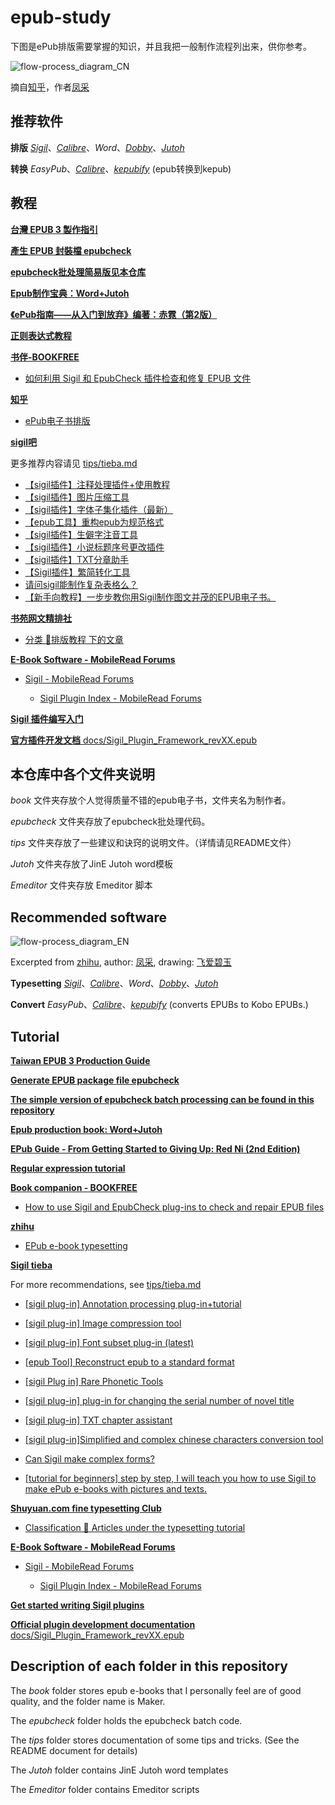 # epub-study
下图是ePub排版需要掌握的知识，并且我把一般制作流程列出来，供你参考。

![flow-process_diagram_CN](https://github.com/xiaxi626/epub-study/blob/master/image/flow-process_diagram.png)

摘自[知乎](https://zhuanlan.zhihu.com/p/26860836?utm_id=0)，作者[凤采](https://www.zhihu.com/people/feng-cai-50)

## 推荐软件

**排版**
[_Sigil_](https://sigil-ebook.com/)、[_Calibre_](https://calibre-ebook.com/)、_Word_、[_Dobby_](https://github.com/xiaxi626/Dobby_beta)、[_Jutoh_](https://www.jutoh.com/index.html)

**转换**
_EasyPub_、[_Calibre_](https://calibre-ebook.com/)、[_kepubify_](https://github.com/pgaskin/kepubify) (epub转换到kepub)
## 教程

[**台灣 EPUB 3 製作指引**](https://github.com/dpublishing/epub3guide)

[**產生 EPUB 封裝檔 epubcheck**](https://github.com/w3c/epubcheck)

[**epubcheck批处理简易版见本仓库**](https://github.com/xiaxi626/epub-study/tree/master/epubcheck)

[**Epub制作宝典：Word+Jutoh**](http://www.jebook.org/index.php/archives/422)

[**《ePub指南——从入门到放弃》编著：赤霓（第2版）**](https://zhuanlan.zhihu.com/p/29954562)

[**正则表达式教程**](https://github.com/xiaxi626/epub-study/blob/master/tips/About_regular_expression.md)

[**书伴-BOOKFREE**](https://bookfere.com/category/skills/typesetting/page/2)

- [如何利用 Sigil 和 EpubCheck 插件检查和修复 EPUB 文件](https://bookfere.com/post/1004.html)

[**知乎**](https://www.zhihu.com)

- [ePub电子书排版](https://www.zhihu.com/column/epubmake)

[**sigil吧**](https://tieba.baidu.com/f?kw=sigil&ie=utf-8)

更多推荐内容请见 [tips/tieba.md](https://github.com/xiaxi626/epub-study/blob/master/tips/sigil-tieba.md)

- [【sigil插件】注释处理插件+使用教程](https://tieba.baidu.com/p/7703714395)
- [【sigil插件】图片压缩工具](https://jump2.bdimg.com/p/7544696485)
- [【sigil插件】字体子集化插件（最新）](https://jump2.bdimg.com/p/7858874352)
- [【epub工具】重构epub为规范格式](https://jump2.bdimg.com/p/8090221625)
- [【sigil插件】生僻字注音工具](https://jump2.bdimg.com/p/8090234097)
- [【sigil插件】小说标题序号更改插件](https://jump2.bdimg.com/p/8090227142)
- [【sigil插件】TXT分章助手](https://jump2.bdimg.com/p/8090340277)
- [【Sigil插件】繁简转化工具](https://tieba.baidu.com/p/6882642246 )
- [请问sigil能制作复杂表格么？](https://jump2.bdimg.com/p/5149499911)
- [【新手向教程】一步步教你用Sigil制作图文并茂的EPUB电子书。](https://tieba.baidu.com/p/2571469080/)

[**书苑网文精排社**](https://nicepub.top/)

- [分类 📁排版教程 下的文章](https://nicepub.top/category/study/)

[**E-Book Software - MobileRead Forums**](https://www.mobileread.com/forums/forumdisplay.php?f=165)

- [Sigil - MobileRead Forums](https://www.mobileread.com/forums/forumdisplay.php?f=203)

    - [Sigil Plugin Index - MobileRead Forums](https://www.mobileread.com/forums/showthread.php?t=247431)

[**Sigil 插件编写入门**](https://spaceskynet.top/posts/1109187256.html)

[**官方插件开发文档** docs/Sigil_Plugin_Framework_revXX.epub](https://github.com/Sigil-Ebook/Sigil/tree/master/docs)

## 本仓库中各个文件夹说明

_book_ 文件夹存放个人觉得质量不错的epub电子书，文件夹名为制作者。

_epubcheck_ 文件夹存放了epubcheck批处理代码。

_tips_ 文件夹存放了一些建议和诀窍的说明文件。（详情请见README文件）

_Jutoh_ 文件夹存放了JinE Jutoh word模板

_Emeditor_ 文件夹存放 Emeditor 脚本

## Recommended software

![flow-process_diagram_EN](https://github.com/xiaxi626/epub-study/blob/master/image/flow-process_diagram_EN.jpg)

Excerpted from [zhihu](https://zhuanlan.zhihu.com/p/26860836?utm_id=0), author: [凤采](https://www.zhihu.com/people/feng-cai-50), drawing: [飞爱碧玉](https://www.lightnovel.us/cn/profile/1439532)

**Typesetting**
[_Sigil_](https://sigil-ebook.com/)、[_Calibre_](https://calibre-ebook.com/)、_Word_、[_Dobby_](https://github.com/xiaxi626/Dobby_beta)、[_Jutoh_](https://www.jutoh.com/index.html)

**Convert**
_EasyPub_、[_Calibre_](https://calibre-ebook.com/)、[_kepubify_](https://github.com/pgaskin/kepubify) (converts EPUBs to Kobo EPUBs.)

## Tutorial

[**Taiwan EPUB 3 Production Guide**](https://github.com/dpublishing/epub3guide)

[**Generate EPUB package file epubcheck**](https://github.com/w3c/epubcheck)

[**The simple version of epubcheck batch processing can be found in this repository**](https://github.com/xiaxi626/epub-study/tree/master/epubcheck)

[**Epub production book: Word+Jutoh**](http://www.jebook.org/index.php/archives/422)

[**EPub Guide - From Getting Started to Giving Up: Red Ni (2nd Edition)**](https://zhuanlan.zhihu.com/p/29954562)

[**Regular expression tutorial**](https://github.com/xiaxi626/epub-study/blob/master/tips/About_regular_expression.md)

[**Book companion - BOOKFREE**](https://bookfere.com/category/skills/typesetting/page/2)

- [How to use Sigil and EpubCheck plug-ins to check and repair EPUB files](https://bookfere.com/post/1004.html)

[**zhihu**](https://www.zhihu.com)

- [EPub e-book typesetting](https://www.zhihu.com/column/epubmake)

[**Sigil tieba**](https://tieba.baidu.com/f?kw=sigil&ie=utf-8)

For more recommendations, see [tips/tieba.md](https://github.com/xiaxi626/epub-study/blob/master/tips/sigil-tieba.md)

- [[sigil plug-in] Annotation processing plug-in+tutorial](https://tieba.baidu.com/p/7703714395)

- [[sigil plug-in] Image compression tool](https://jump2.bdimg.com/p/7544696485)

- [[sigil plug-in] Font subset plug-in (latest)](https://jump2.bdimg.com/p/7858874352)

- [[epub Tool] Reconstruct epub to a standard format](https://jump2.bdimg.com/p/8090221625)

- [[sigil Plug in] Rare Phonetic Tools](https://jump2.bdimg.com/p/8090234097)

- [[sigil plug-in] plug-in for changing the serial number of novel title](https://jump2.bdimg.com/p/8090227142)

- [[sigil plug-in] TXT chapter assistant](https://jump2.bdimg.com/p/8090340277)

- [[sigil plug-in]Simplified and complex chinese characters conversion tool](https://tieba.baidu.com/p/6882642246 )

- [Can Sigil make complex forms?](https://jump2.bdimg.com/p/5149499911)

- [[tutorial for beginners] step by step, I will teach you how to use Sigil to make ePub e-books with pictures and texts.](https://tieba.baidu.com/p/2571469080/)

[**Shuyuan.com fine typesetting Club**](https://nicepub.top/)

- [Classification 📁 Articles under the typesetting tutorial](https://nicepub.top/category/study/)

[**E-Book Software - MobileRead Forums**](https://www.mobileread.com/forums/forumdisplay.php?f=165)

- [Sigil - MobileRead Forums](https://www.mobileread.com/forums/forumdisplay.php?f=203)

    - [Sigil Plugin Index - MobileRead Forums](https://www.mobileread.com/forums/showthread.php?t=247431)

[**Get started writing Sigil plugins**](https://spaceskynet.top/posts/1109187256.html)

[**Official plugin development documentation** docs/Sigil_Plugin_Framework_revXX.epub](https://github.com/Sigil-Ebook/Sigil/tree/master/docs)

## Description of each folder in this repository

The _book_ folder stores epub e-books that I personally feel are of good quality, and the folder name is Maker.

The _epubcheck_ folder holds the epubcheck batch code.

The _tips_ folder stores documentation of some tips and tricks. (See the README document for details)

The _Jutoh_ folder contains JinE Jutoh word templates

The _Emeditor_ folder contains Emeditor scripts
